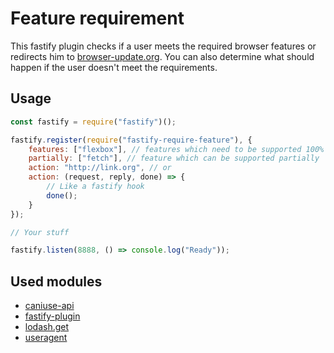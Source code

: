 # Feature requirement

This fastify plugin checks if a user meets the required browser features or redirects him to [browser-update.org](browser-update.org). You can also determine what should happen if the user doesn't meet the requirements. 

## Usage

```javascript
const fastify = require("fastify")();

fastify.register(require("fastify-require-feature"), {
    features: ["flexbox"], // features which need to be supported 100% 
    partially: ["fetch"], // feature which can be supported partially
    action: "http://link.org", // or
    action: (request, reply, done) => {
        // Like a fastify hook
        done();
    }
});

// Your stuff

fastify.listen(8888, () => console.log("Ready"));
```

## Used modules

- [caniuse-api](https://github.com/Nyalab/caniuse-api)
- [fastify-plugin](https://github.com/fastify/fastify-plugin)
- [lodash.get](https://github.com/lodash/lodash)
- [useragent](https://github.com/3rd-Eden/useragent)